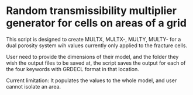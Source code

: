 # Random transmissibility multiplier generator for cells on areas of a grid

This script is designed to create MULTX, MULTX-, MULTY, MULTY- for a dual porosity system wih values currently only applied to the fracture cells.

User need to provide the dimensions of their model, and the folder they wish the output files to be saved at, the script saves the output for each of the four keywords with GRDECL format in that location.

Current limitation:
It populates the values to the whole model, and user cannot isolate an area.
